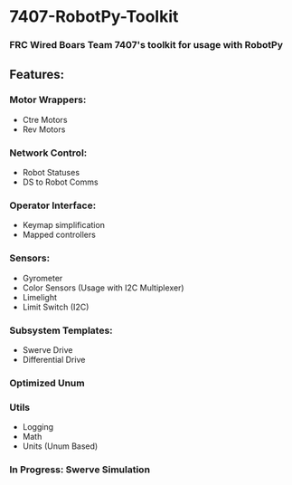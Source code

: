 # 7407-RobotPy-Toolkit  
### FRC Wired Boars Team 7407's toolkit for usage with RobotPy  
  
## Features:  
### Motor Wrappers:  
 - Ctre Motors
 - Rev Motors
### Network Control:
 - Robot Statuses
 - DS to Robot Comms
### Operator Interface:
 - Keymap simplification
 - Mapped controllers
### Sensors:
 - Gyrometer
 - Color Sensors (Usage with I2C Multiplexer)
 - Limelight
 - Limit Switch (I2C)
### Subsystem Templates:
 - Swerve Drive
 - Differential Drive
### Optimized Unum
### Utils
 - Logging
 - Math
 - Units (Unum Based)
### In Progress: Swerve Simulation
